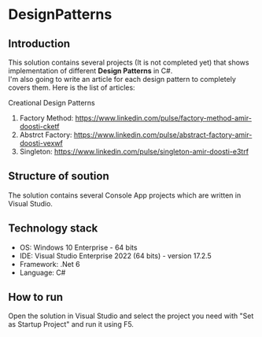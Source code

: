 # DesignPatterns

## Introduction
This solution contains several projects (It is not completed yet) that shows implementation of different **Design Patterns** in C#.  
I'm also going to write an article for each design pattern to completely covers them. Here is the list of articles:  

Creational Design Patterns
1. Factory Method: https://www.linkedin.com/pulse/factory-method-amir-doosti-cketf
2. Abstrct Factory: https://www.linkedin.com/pulse/abstract-factory-amir-doosti-vexwf
3. Singleton: https://www.linkedin.com/pulse/singleton-amir-doosti-e3trf    

## Structure of soution
The solution contains several Console App projects which are written in Visual Studio. 

## Technology stack
- OS: Windows 10 Enterprise - 64 bits
- IDE: Visual Studio Enterprise 2022 (64 bits) - version 17.2.5
- Framework: .Net 6
- Language: C#

## How to run
Open the solution in Visual Studio and select the project you need with "Set as Startup Project" and run it using F5.  

